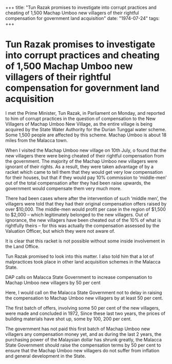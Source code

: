 +++ 
title: "Tun Razak promises to investigate into corrupt practices and cheating of 1,500 Machap Umboo new villagers of their rightful compensation for government land acquisition"
date: "1974-07-24"
tags:
+++

# Tun Razak promises to investigate into corrupt practices and cheating of 1,500 Machap Umboo new villagers of their rightful compensation for government land acquisition

I met the Prime Minister, Tun Razak, in Parliament on Monday, and reported to him of corrupt practices in the question of compensation to the New Villagers of Machap Umboo New Village, as the entire village is being acquired by the State Water Authority for the Durian Tunggal water scheme. Some 1,500 people are affected by this scheme. Machap Umboo is about 18 miles from the Malacca town.

When I visited the Machap Umboo new village on 10th July, o found that the new villagers there were being cheated of their rightful compensation from the government. The majority of the Machap Umboo new villagers were ignorant of their rights. As a result, they were taken advantage of by a racket which came to tell them that they would get very low compensation for their houses, but that if they would pay 10% commission to ‘middle-men’ out of the total compensation after they had been raise upwards, the government would compensate them very much more.</u>

There had been cases where after the intervention of such ‘middle men’, the villagers were told that they had their original compensation offers raised by over $10,000. The middle-men would profit per case in the region of $1,500 to $2,000 – which legitimately belonged to the new villagers. Out of ignorance, the new villagers have been cheated out of the 10% of what is rightfully theirs – for this was actually the compensation assessed by the Valuation Officer, but which they were not aware of.

It is clear that this racket is not possible without some inside involvement in the Land Office.

Tun Razak promised to look into this matter. I also told him that a lot of malpractices took place in other land acquisition schemes in the Malacca State.

DAP calls on Malacca State Government to increase compensation to Machap Umboo new villagers by 50 per cent

Here, I would call on the Malacca State Government not to delay in raising the compensation to Machap Umboo new villagers by at least 50 per cent.

The first batch of offers, involving some 50 per cent of the new villagers, were made and concluded in 1972, Since these last two years, the prices of building materials have shot up, some by 100, 200 per cent.

The government has not paid this first batch of Machap Umboo new villagers any compensation money yet, and as during the last 2 years, the purchasing power of the Malaysian dollar has shrunk greatly, the Malacca State Government should raise the compensation terms by 50 per cent to ensure that the Machap Umboo new villagers do not suffer from inflation and general development in the State.
 
